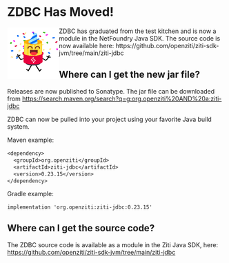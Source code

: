 # ZDBC Has Moved!
<p>
<img src="images/ZiggyParties.png" style="float:left; vertical-align: baseline" width="120" height="120"/>
ZDBC has graduated from the test kitchen and is now a module in the NetFoundry Java SDK. The source code is now available here: https://github.com/openziti/ziti-sdk-jvm/tree/main/ziti-jdbc
</p>

## Where can I get the new jar file?
Releases are now published to Sonatype. The jar file can be downloaded from https://search.maven.org/search?q=g:org.openziti%20AND%20a:ziti-jdbc

ZDBC can now be pulled into your project using your favorite Java build system.

Maven example:

```
<dependency>
  <groupId>org.openziti</groupId>
  <artifactId>ziti-jdbc</artifactId>
  <version>0.23.15</version>
</dependency>
```

Gradle example:
```
implementation 'org.openziti:ziti-jdbc:0.23.15'
```

## Where can I get the source code?
The ZDBC source code is available as a module in the Ziti Java SDK, here: https://github.com/openziti/ziti-sdk-jvm/tree/main/ziti-jdbc
